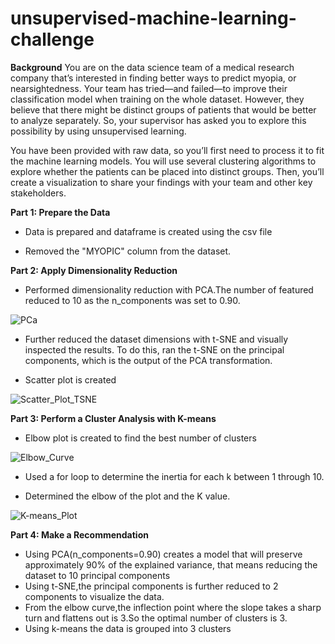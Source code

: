 # unsupervised-machine-learning-challenge

**Background**
You are on the data science team of a medical research company that’s interested in finding better ways to predict myopia, or nearsightedness. Your team has tried—and failed—to improve their classification model when training on the whole dataset. However, they believe that there might be distinct groups of patients that would be better to analyze separately. So, your supervisor has asked you to explore this possibility by using unsupervised learning.

You have been provided with raw data, so you’ll first need to process it to fit the machine learning models. You will use several clustering algorithms to explore whether the patients can be placed into distinct groups. Then, you’ll create a visualization to share your findings with your team and other key stakeholders.

**Part 1: Prepare the Data**

* Data is prepared and dataframe is created using the csv file

* Removed the "MYOPIC" column from the dataset.

**Part 2: Apply Dimensionality Reduction**

* Performed dimensionality reduction with PCA.The number of featured reduced to 10 as the n_components was set to 0.90.

![PCa](https://user-images.githubusercontent.com/112193116/218556510-73023fdd-aee6-4254-9369-d29284335e9e.png)

*  Further reduced the dataset dimensions with t-SNE and visually inspected the results. To do this, ran the t-SNE on the principal components, which is the output of the PCA transformation.

* Scatter plot is created

![Scatter_Plot_TSNE](https://user-images.githubusercontent.com/112193116/218556512-fcf253b0-bc1a-4a0d-835d-6b20cdfa6cd9.png)

**Part 3: Perform a Cluster Analysis with K-means**

* Elbow plot is created to find the best number of clusters

![Elbow_Curve](https://user-images.githubusercontent.com/112193116/218556506-c5a33737-2f8e-49d9-bf5a-f39d62f2d09b.png)

* Used a for loop to determine the inertia for each k between 1 through 10.

* Determined the elbow of the plot and the K value.

![K-means_Plot](https://user-images.githubusercontent.com/112193116/218556509-4c8e2466-f46c-4df5-8a19-a6b670c434cb.png)

**Part 4: Make a Recommendation**

* Using PCA(n_components=0.90) creates a model that will preserve approximately 90% of the explained variance, that means reducing the dataset to 10 principal components
* Using t-SNE,the principal components is further reduced to 2 components to visualize the data.
* From the elbow curve,the inflection point where the slope takes a sharp turn and flattens out is 3.So the optimal number of clusters is 3.
* Using k-means the data is grouped into 3 clusters
